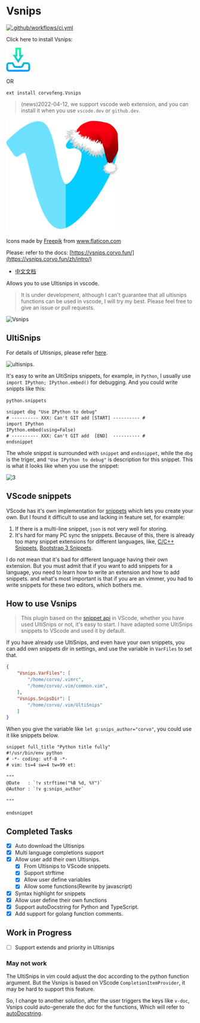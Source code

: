 # Vsnips

[![.github/workflows/ci.yml](https://github.com/corvofeng/Vsnips/actions/workflows/ci.yml/badge.svg)](https://github.com/corvofeng/Vsnips/actions/workflows/ci.yml)

Click here to install Vsnips:

[![](./images/download.png)](https://corvo.myseu.cn/vscode/corvofeng.Vsnips)

OR

```
ext install corvofeng.Vsnips
```

> (news)2022-04-12, we support vscode web extension, and you can install it when you use `vscode.dev` or `github.dev`.


![](./images/vimeo.png)
<div>Icons made by <a href="https://www.freepik.com" title="Freepik">Freepik</a> from <a href="https://www.flaticon.com/" title="Flaticon">www.flaticon.com</a></div>

Please: refer to the docs: [https://vsnips.corvo.fun/](https://vsnips.corvo.fun/zh/intro/)

* [中文文档](https://vsnips.corvo.fun/zh/intro/)

<!-- * [国内访问文档, 七牛cdn加速](https://vsnips.rawforcorvofeng.cn/) -->

Allows you to use Ultisnips in vscode.

> It is under development, although I can't guarantee that
> all ultisnips functions can be used in vscode, I will try my best.
> Please feel free to give an issue or pull requests.

![Vsnips][7]

## UltiSnips

For details of Ultisnips, please refer [here][1].

![ultisnips][2].

It's easy to write an UltiSnips snippets, for example, in `Python`,
I usually use `import IPython; IPython.embed()` for debugging.
And you could write snippts like this:

`python.snippets`

```snippets
snippet dbg "Use IPython to debug"
# ---------- XXX: Can't GIT add [START] ---------- #
import IPython
IPython.embed(using=False)
# ---------- XXX: Can't GIT add  [END]  ---------- #
endsnippet
```

The whole snippst is surrounded with `snippet` and `endsnippet`,
while the `dbg` is the triger, and `"Use IPython to debug"` is
description for this snippet. This is what it looks like when you use the snippet:

![3][3]

## VScode snippets

VScode has it's own implementation for [snippets][4] which lets you create your own. But I found it difficult to use and lacking in feature set, for example:

1. If there is a multi-line snippet, `json` is not very well for storing.
2. It's hard for many PC sync the snippets. Because of this, there is already too many snippet extensions for different languages, like, [C/C++ Snippets][5], [Bootstrap 3 Snippets][6].

I do not mean that it's bad for different language having their own extension.
But you must admit that if you want to  add snippets for a language,
you need to learn how to write an extension and how to add snippets.
and what's most important is that if you are an vimmer, you had to
write snippets for these two editors, which bothers me.


## How to use Vsnips

> This plugin based on the [snippet api][8] in VScode, whether
> you have used UltiSnips or not, it's easy to start.
> I have adapted some UltiSnips snippets to VScode and used it by default.

If you have already use UltiSnips, and even have your own snippets,
you can add own snippets dir in settings, and use the variable in `VarFiles`
to set that.

```json
{
    "Vsnips.VarFiles": [
        "/home/corvo/.vimrc",
        "/home/corvo/.vim/common.vim",
    ],
    "Vsnips.SnipsDir": [
        "/home/corvo/.vim/UltiSnips"
    ]
}
```

When you give the variable like `let g:snips_author="corvo"`, you could
use it like snippets below.

```snippets
snippet full_title "Python title fully"
#!/usr/bin/env python
# -*- coding: utf-8 -*-
# vim: ts=4 sw=4 tw=99 et:

"""
@Date   : `!v strftime("%B %d, %Y")`
@Author : `!v g:snips_author`

"""

endsnippet
```

## Completed Tasks

- [x] Auto download the Ultisnips
- [x] Multi language completions support
- [x] Allow user add their own Ultisnips.
    - [x] From Ultisnips to VScode snippets.
    - [x] Support strftime
    - [x] Allow user define variables
    - [x] Allow some functions(Rewrite by javascript)
- [x] Syntax highlight for snippets
- [x] Allow user define their own functions
- [x] Support autoDocstring for Python and TypeScript.
- [x] Add support for golang function comments.

## Work in Progress

- [ ] Support extends and priority in Ultisnips

### May not work

The UltiSnips in vim could adjust the doc according to the
python function argument. But the Vsnips is based on VScode
`CompletionItemProvider`, it may be hard to support this feature.

So, I change to another solution, after the user triggers the keys like `v-doc`,
Vsnips could auto-generate the doc for the functions,
Which will refer to [autoDocstring][9].


[1]: https://github.com/SirVer/ultisnips
[2]: https://raw.github.com/SirVer/ultisnips/master/doc/demo.gif
[3]: https://user-images.githubusercontent.com/12025071/62412148-14cad280-b631-11e9-8d9c-01a65a2550ef.gif
[4]: https://code.visualstudio.com/docs/editor/userdefinedsnippets#_creating-your-own-snippets
[5]: https://marketplace.visualstudio.com/items?itemName=hars.CppSnippets
[6]: https://marketplace.visualstudio.com/items?itemName=wcwhitehead.bootstrap-3-snippets
[7]: https://user-images.githubusercontent.com/12025071/62412552-19928500-b637-11e9-8335-dfe3f0ca0688.gif
[8]: https://code.visualstudio.com/api/references/vscode-api#CompletionItemProvider
[9]: https://marketplace.visualstudio.com/items?itemName=njpwerner.autodocstring
